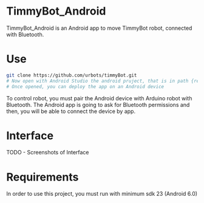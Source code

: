 # TimmyBot_Android
TimmyBot_Android is an Android app to move TimmyBot robot, connected with Bluetooth.

# Use
```bash
git clone https://github.com/urbots/timmyBot.git
# Now open with Android Studio the android pruject, that is in path {repoPath}/timmyBot_android
# Once opened, you can deploy the app on an Android device
```

To control robot, you must pair the Android device with Arduino robot with Bluetooth. The Android app is going to ask for Bluetooth permissions and then, you will be able to connect the device by app.

# Interface
TODO - Screenshots of Interface

# Requirements
In order to use this project, you must run with minimum sdk 23 (Android 6.0)
